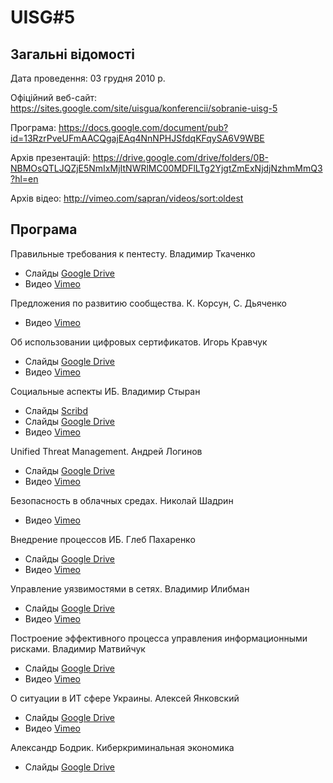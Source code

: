 # UISG#5

## Загальні відомості

Дата проведення: 03 грудня 2010 р.

Офіційний веб-сайт: https://sites.google.com/site/uisgua/konferencii/sobranie-uisg-5

Програма: https://docs.google.com/document/pub?id=13RzrPveUFmAACQgajEAq4NnNPHJSfdqKFqySA6V9WBE

Архів презентацій: https://drive.google.com/drive/folders/0B-NBMOsQTLJQZjE5NmIxMjItNWRlMC00MDFlLTg2YjgtZmExNjdjNzhmMmQ3?hl=en

Архів відео: http://vimeo.com/sapran/videos/sort:oldest

## Програма

Правильные требования к пентесту. Владимир Ткаченко
- Слайды [Google Drive](https://drive.google.com/open?id=1PeQabNumjIoG8aWe16qS9wAEo7uL-8sjwUhNSy71q2g)
- Видео [Vimeo](https://vimeo.com/23304928)

Предложения по развитию сообщества. К. Корсун, С. Дьяченко
- Видео [Vimeo](https://vimeo.com/23304418)

Об использовании цифровых сертификатов. Игорь Кравчук
- Слайды [Google Drive](https://drive.google.com/file/d/0B-NBMOsQTLJQYWYyN2IyMGYtZGQyYS00ZmIzLTlhNWItMTQ3ODQwNGE0Yzhi/view?layout=list&ddrp=1&sort=name&num=50#)
- Видео [Vimeo](https://vimeo.com/23304343)

Социальные аспекты ИБ. Владимир Стыран
- Слайды [Scribd](http://www.scribd.com/full/44638536?access_key=key-ld3b6jux6m6a32m5w14)
- Слайды [Google Drive](https://drive.google.com/open?id=0B-NBMOsQTLJQMDMwNzE0ZjYtOTAwYy00OGMzLWI3OGItMGMxZWFkYmY0Nzdh)
- Видео [Vimeo](https://vimeo.com/23273663)

Unified Threat Management. Андрей Логинов
- Слайды [Google Drive](https://docs.google.com/leaf?id=0B-NBMOsQTLJQM2I2Mzk4MWYtZTc4Mi00YjkyLWI0ZWMtYTk1NjM5NmU2Yzk5&sort=name&layout=list&num=50)
- Видео [Vimeo](https://vimeo.com/23272521)

Безопасность в облачных средах. Николай Шадрин
- Видео [Vimeo](https://vimeo.com/23272399)

Внедрение процессов ИБ. Глеб Пахаренко
- Слайды [Google Drive](https://docs.google.com/leaf?id=0B-NBMOsQTLJQYjJjYzE4YWUtYTQ1Ny00NmU4LWFkNjctNGUxYWU5NWU0ODEx&sort=name&layout=list&num=50)
- Видео [Vimeo](https://vimeo.com/23272183)

Управление уязвимостями в сетях. Владимир Илибман
- Слайды [Google Drive](https://docs.google.com/leaf?id=0AeNBMOsQTLJQZGhkeG4yZzZfNTk2aG03a3EzbXE&sort=name&layout=list&num=50)
- Видео [Vimeo](https://vimeo.com/23269876)

Построение эффективного процесса управления информационными рисками. Владимир Матвийчук
- Слайды [Google Drive](https://drive.google.com/open?id=0B-NBMOsQTLJQMzlkN2JjZjctNjUxNi00M2JmLThkYzQtZWE4NGFhODMzZWU3)
- Видео [Vimeo](https://vimeo.com/23268207)

О ситуации в ИТ сфере Украины. Алексей Янковский
- Слайды [Google Drive](https://docs.google.com/leaf?id=0AeNBMOsQTLJQZGhkeG4yZzZfNTc5Z253amNmZjc&sort=name&layout=list&num=50)
- Видео [Vimeo](https://vimeo.com/23267646)

Александр Бодрик. Киберкриминальная экономика
- Слайды [Google Drive](https://drive.google.com/open?id=1-PN4B3U6d42mP_XUbsXxLl3dVQ-sczcuegAAuthhVgM)